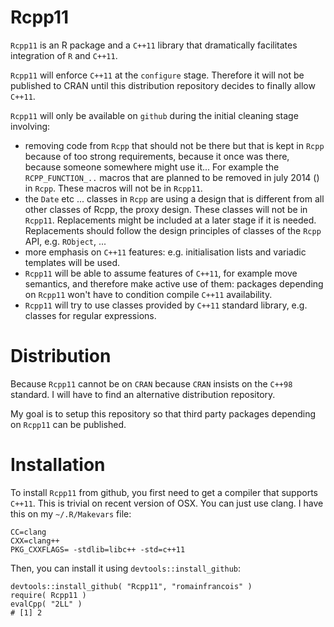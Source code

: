 Rcpp11
=======

`Rcpp11` is an R package and a `C++11` library that dramatically facilitates integration of 
`R` and `C++11`.

`Rcpp11` will enforce `C++11` at the `configure` stage. 
Therefore it will not be published to CRAN until this distribution 
repository decides to finally allow `C++11`. 

`Rcpp11` will only be available on `github` during the initial cleaning stage involving:
 - removing code from `Rcpp` that should not be there but that is kept 
 in `Rcpp` because of too strong requirements, because it once was there, because someone 
somewhere might use it... For example the `RCPP_FUNCTION_..` macros that are 
 planned to be removed in july 2014 () in `Rcpp`. These macros will not be in `Rcpp11`.
 - the `Date` etc ... classes in `Rcpp` are using a design that is different 
 from all other classes of Rcpp, the proxy design. These classes will not be in `Rcpp11`. 
 Replacements might be included at a later stage if it is needed. Replacements should 
 follow the design principles of classes of the `Rcpp` API, e.g. `RObject`, ...
 - more emphasis on `C++11` features: e.g. initialisation lists and variadic templates will be used. 
 - `Rcpp11` will be able to assume features of `C++11`, for example move semantics, and therefore make active use of them: 
 packages depending on `Rcpp11` won't have to condition compile `C++11` availability. 
 - `Rcpp11` will try to use classes provided by `C++11` standard library, e.g. classes for regular expressions. 


Distribution
===========

Because `Rcpp11` cannot be on `CRAN` because `CRAN` insists on the `C++98` standard. 
I will have to find an alternative distribution repository. 

My goal is to setup this repository so that third party packages 
depending on `Rcpp11` can be published.

Installation
============

To install `Rcpp11` from github, you first need to get a compiler that supports `C++11`. This is trivial on 
recent version of OSX. You can just use clang. I have this on my `~/.R/Makevars` file: 

```
CC=clang
CXX=clang++
PKG_CXXFLAGS= -stdlib=libc++ -std=c++11
```

Then, you can install it using `devtools::install_github`: 

```
devtools::install_github( "Rcpp11", "romainfrancois" )
require( Rcpp11 )
evalCpp( "2LL" )
# [1] 2
```

